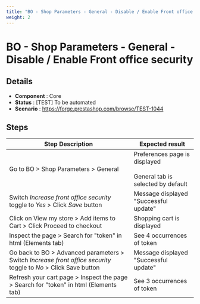 ```yaml
---
title: "BO - Shop Parameters - General - Disable / Enable Front office security"
weight: 2
---
```


# BO - Shop Parameters - General - Disable / Enable Front office security
## Details
* **Component** : Core
* **Status** : [TEST] To be automated
* **Scenario** : https://forge.prestashop.com/browse/TEST-1044

## Steps
| Step Description | Expected result |
| ----- | ----- |
| Go to BO > Shop Parameters > General | Preferences page is displayed<br><br>General tab is selected by default |
| Switch *Increase front office security* toggle to *Yes* > Click *Save* button | Message displayed "Successful update" |
| Click on View my store > Add items to Cart > Click Proceed to checkout | Shopping cart is displayed |
| Inspect the page > Search for "token" in html (Elements tab) | See 4 occurrences of token |
| Go back to BO > Advanced parameters > Switch *Increase front office security* toggle to *No* > Click Save button | Message displayed "Successful update" |
| Refresh your cart page > Inspect the page > Search for "token" in html (Elements tab) | See 3 occurrences of token |
